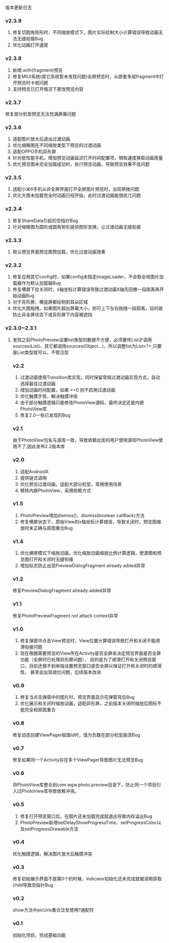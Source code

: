 版本更新日志

### v2.3.9
1. 修复切圆角矩形时，不同缩放模式下，图片实际绘制大小计算错误导致动画无法无缝衔接Bug
2. 优化动画打开速度

### v2.3.8
1. 新增.with(fragment)预览
2. 修复MIUI系统(其它系统暂未发现问题)全屏预览时，从嵌套多层fragment中打开预览时卡顿问题
3. 支持预览已打开情况下更改预览内容

### v2.3.7
修复部分机型预览无法充满屏幕问题

### v2.3.6
1. 适配图片放大后退出过渡动画
2. 优化缩略图在不同缩放类型下预览的过渡动画
3. 适配OPPO手机异形屏
4. 针对低性能手机，增加预览动画延迟打开时间配置项，牺牲速度换取动画质量
5. 优化预览图未完全加载成功时，执行预览动画，导致预览效果不佳问题

### v2.3.5
1. 适配小米6手机从非全屏界面打开全屏图片预览时，出现顿挫问题
2. 优化大图未加载完全时动画已经开始，此时过渡动画能很突兀问题

### v2.3.4
1. 修复ShareData引起的空指针Bug
2. 针对缩略图为圆形或圆角矩形提供图形变换，让过渡动画无缝衔接

### v2.3.3
1. 默认预览界面预览图预加载，优化过度动画效果

### v2.3.2
1. 修复应用其它config时，如果config未指定imageLoader，不会取全局图片加载器作为默认加载器Bug
2. 修复横屏下拉关闭时，x轴坐标计算错误导致过渡动画X轴先回撤一段距离再开始动画Bug
3. 对于异形屏、横竖屏都绘制到耳朵区域
4. 优化大图拖拽，如果图片超出屏幕大小，则可上下左右拖拽一段距离，目的是防止非全屏状态下或异形屏下内容被遮挡


### v2.3.0~2.3.1
1. 发现之前PhotoPreview设置list类型的数据不方便，必须要传List<Object>才调用sources(List)，其它都调用sources(Object...)，所以调整list为List<?>,只要是List类型就可以，不管泛型

### v2.2
1. 过渡动画使用Transition库实现，同时保留常规过渡动画实现方式，自动选择最佳过渡动画
2. 增加动画时间配置，如果 <=0 则不启用过渡动画
3. 优化触摸手势，解决触摸冲突
4. 由于部分触摸逻辑只能修改PhotoView源码，最终决定还是内嵌PhotoView库
5. 修复2.0一些已发现的Bug

### v2.1
由于PhotoView包名与源库一致，导致依赖此库的用户使用源库PhotoView使用不了,因此发布2.2版本库

### v2.0
1. 适配AndroidX
2. 提供链式调用
3. 优化预览过渡动画，适配大部分机型，常用使用场景
4. 移除内嵌PhotoView，采用依赖方式

### v1.5
1. PhotoPreview增加dismiss()、dismiss(boolean callBack)方法
2. 修复横屏状态下，原始View的x轴坐标计算错误，导致关闭时，预览图缩放时未正确与原图重合Bug

### v1.4
1. 优化横屏模式下缩放动画，优化缩放动画缩放比例计算逻辑，使源图和预览图打开和关闭时无缝衔接
2. 增加标志防止出现PreviewDialogFragment already added异常

### v1.2
修复PreviewDialogFragment already added异常

### v1.1
修复PhotoPreviewFragment not attach context异常

### v1.0
1. 修复弹窗中点击View预览时，View位置计算错误导致打开和关闭不能顺滑衔接问题
2. 现在根据需要预览的View所在Activity是否全屏来决定预览界面是否全屏功能（全屏时已处理异形屏问题），
   目的是为了顺滑打开和关闭预览窗口，目前还做不到单独设置预览窗口是否全屏以保证打开和关闭时的顺滑性，
   甚至会出现错位问题，后续版本改进

### v0.9
1. 修复当点击弹窗中的图片时，预览界面显示在弹窗背后Bug
2. 优化展示和关闭时缩放动画，适配异形屏，之前版本关闭时缩放后图标不能完全和原图重合

### v0.8
修复动态创建ViewPager赋值Id时，值为负数在部分机型崩溃Bug

### v0.7
修复如果同一个Activity存在多个ViewPager导致图片无法预览Bug

### v0.6
将PhotoView库整合到com.wgw.photo.preview目录下，防止同一个项目引入过PhotoView库导致依赖冲突。

### v0.5
1. 修复打开预览窗口后，在图片还未加载完成就退出导致内存溢出Bug
2. PhotoPreview新增setDelayShowProgressTime、setProgressColor以及setProgressDrawable方法

### v0.4
优化触摸逻辑，解决图片放大后触摸冲突

### v0.3
修复初始展示界面不是第0个的时候，indicator初始化还未完成就被调用获取child导致空指针Bug

### v0.2
show方法中picUrls集合泛型使用?通配符

### v0.1
初始化项目，完成基础功能






